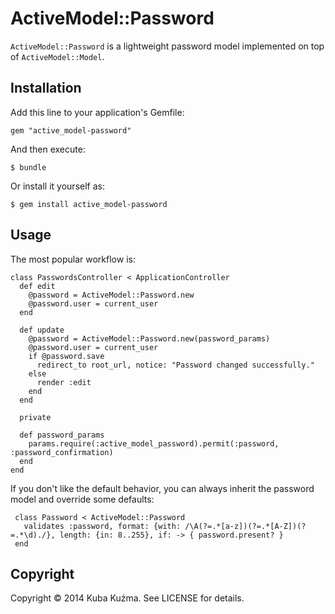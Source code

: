 # ActiveModel::Password

`ActiveModel::Password` is a lightweight password model implemented
on top of `ActiveModel::Model`.

## Installation

Add this line to your application's Gemfile:

    gem "active_model-password"

And then execute:

    $ bundle

Or install it yourself as:

    $ gem install active_model-password

## Usage

The most popular workflow is:

    class PasswordsController < ApplicationController
      def edit
        @password = ActiveModel::Password.new
        @password.user = current_user
      end

      def update
        @password = ActiveModel::Password.new(password_params)
        @password.user = current_user
        if @password.save
          redirect_to root_url, notice: "Password changed successfully."
        else
          render :edit
        end
      end

      private

      def password_params
        params.require(:active_model_password).permit(:password, :password_confirmation)
      end
    end

If you don't like the default behavior, you can always inherit the
password model and override some defaults:

     class Password < ActiveModel::Password
       validates :password, format: {with: /\A(?=.*[a-z])(?=.*[A-Z])(?=.*\d)./}, length: {in: 8..255}, if: -> { password.present? }
     end


## Copyright

Copyright © 2014 Kuba Kuźma. See LICENSE for details.

